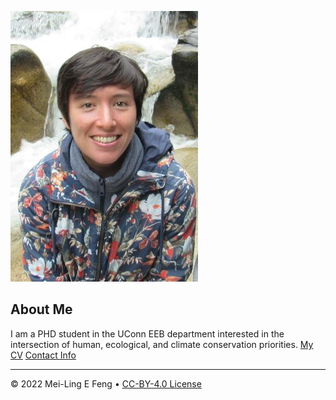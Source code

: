 <!--
  <<< Author notes: Header of the course >>>
  Include a 1280×640 image, course title in sentence case, and a concise description in emphasis.
  In your repository settings: enable template repository, add your 1280×640 social image, auto delete head branches.
  Add your open source license, GitHub uses Creative Commons Attribution 4.0 International.
-->

![Image of Mei-Ling Feng](images/headshot.png
"Mei-Ling Feng, profile photo. Mei-Ling has short dark hair and is in her mid twenties. Picture shows her standing in front of a waterfall in New Hampshire, USA.")
## About Me
I am a PHD student in the UConn EEB department
interested in the intersection of human, ecological, and climate conservation priorities.
[My CV](PDFs/Feng_CV_2022.pdf)
[Contact Info](contact-info.html)



<!--
  <<< Author notes: Footer >>>
  Add a link to get support, GitHub status page, code of conduct, license link.
-->

---

&copy; 2022 Mei-Ling E Feng &bull; [CC-BY-4.0 License](https://creativecommons.org/licenses/by/4.0/legalcode)
